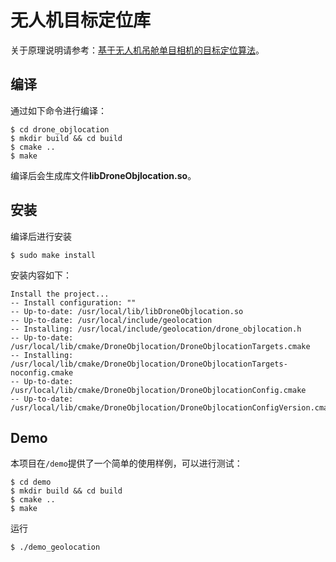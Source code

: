 # 无人机目标定位库

关于原理说明请参考：[基于无人机吊舱单目相机的目标定位算法](基于无人机吊舱单目相机的目标定位算法.md)。

## 编译

通过如下命令进行编译：

```shell
$ cd drone_objlocation
$ mkdir build && cd build
$ cmake ..
$ make
```

编译后会生成库文件**libDroneObjlocation.so**。

## 安装

编译后进行安装

```shell
$ sudo make install
```

安装内容如下：

```shell
Install the project...
-- Install configuration: ""
-- Up-to-date: /usr/local/lib/libDroneObjlocation.so
-- Up-to-date: /usr/local/include/geolocation
-- Installing: /usr/local/include/geolocation/drone_objlocation.h
-- Up-to-date: /usr/local/lib/cmake/DroneObjlocation/DroneObjlocationTargets.cmake
-- Installing: /usr/local/lib/cmake/DroneObjlocation/DroneObjlocationTargets-noconfig.cmake
-- Up-to-date: /usr/local/lib/cmake/DroneObjlocation/DroneObjlocationConfig.cmake
-- Up-to-date: /usr/local/lib/cmake/DroneObjlocation/DroneObjlocationConfigVersion.cmake
```

## Demo

本项目在`/demo`提供了一个简单的使用样例，可以进行测试：

```shell
$ cd demo
$ mkdir build && cd build
$ cmake ..
$ make
```

运行

```shell
$ ./demo_geolocation
```

